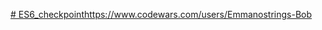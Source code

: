 [# ES6_checkpoint](https://www.codewars.com/users/Emmanostrings-Bob)https://www.codewars.com/users/Emmanostrings-Bob
